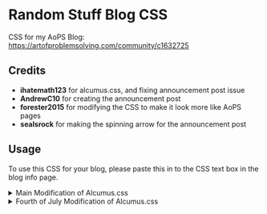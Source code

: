 # Random Stuff Blog CSS

CSS for my AoPS Blog: https://artofproblemsolving.com/community/c1632725

## Credits

- **ihatemath123** for alcumus.css, and fixing announcement post issue
- **AndrewC10** for creating the announcement post
- **forester2015** for modifying the CSS to make it look more like AoPS pages
- **sealsrock** for making the spinning arrow for the announcement post

## Usage

To use this CSS for your blog, please paste this in to the CSS text box in the blog info page.

<details>
    <summary>Main Modification of Alcumus.css</summary>
    <p>
        
```
/*
Alcumus.css (made by ihatemath123), with modifications done by:

- AndrewC10
- forester2015
- sealsrock12
- ihatemath123

If you want to propose a change/fix a bug, please make a pull request here: https://github.com/BypassSpace/Random-Stuff-Blog-CSS
*/

@import url("https://bypassspace.github.io/Random-Stuff-Blog-CSS/dist/style.css")
```
</details>
    
</details>

<details>
    <summary>Fourth of July Modification of Alcumus.css</summary>
    <p>
        
```
/*
FOURTH OF JULY.CSS

Alcumus.css by ihatemath123
Modified by forester2015, mathlearner2357, AndrewC10, and sealsrock

Alcumus.css: https://github.com/BypassSpace/Random-Stuff-Blog-CSS/blob/main/alcumus-css.css
CSS: https://github.com/BypassSpace/Random-Stuff-Blog-CSS/blob/main/style.scss
4th of July.css: https://github.com/BypassSpace/Random-Stuff-Blog-CSS/blob/main/events/4th-of-july.css
*/

@import url("https://bypassspace.github.io/Random-Stuff-Blog-CSS/events/4th-of-july.css")
```

    
</details>

